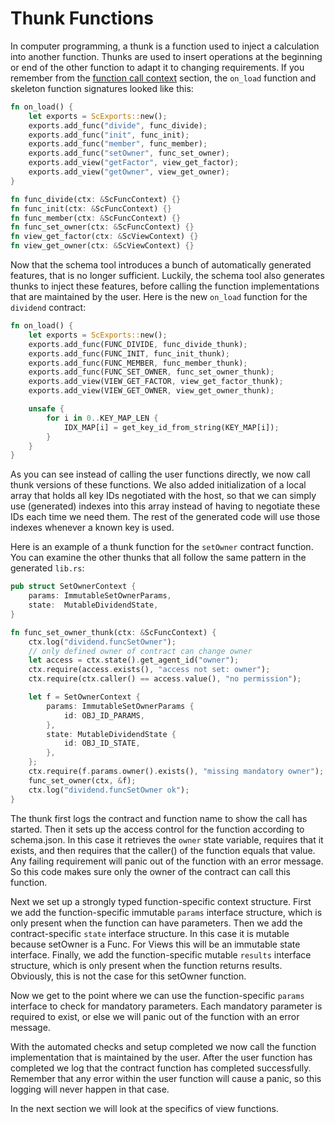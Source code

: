 # Thunk Functions

In computer programming, a thunk is a function used to inject a calculation into another
function. Thunks are used to insert operations at the beginning or end of the other
function to adapt it to changing requirements. If you remember from
the [function call context](context.md) section, the `on_load` function and skeleton 
function signatures looked like this:

```rust
fn on_load() {
    let exports = ScExports::new();
    exports.add_func("divide", func_divide);
    exports.add_func("init", func_init);
    exports.add_func("member", func_member);
    exports.add_func("setOwner", func_set_owner);
    exports.add_view("getFactor", view_get_factor);
    exports.add_view("getOwner", view_get_owner);
}

fn func_divide(ctx: &ScFuncContext) {}
fn func_init(ctx: &ScFuncContext) {}
fn func_member(ctx: &ScFuncContext) {}
fn func_set_owner(ctx: &ScFuncContext) {}
fn view_get_factor(ctx: &ScViewContext) {}
fn view_get_owner(ctx: &ScViewContext) {}
```

Now that the schema tool introduces a bunch of automatically generated features, that 
is no longer sufficient. Luckily, the schema tool also generates thunks 
to inject these features, before calling the function implementations that are 
maintained by the user. Here is the new `on_load` function for the `dividend` contract:

```rust
fn on_load() {
    let exports = ScExports::new();
    exports.add_func(FUNC_DIVIDE, func_divide_thunk);
    exports.add_func(FUNC_INIT, func_init_thunk);
    exports.add_func(FUNC_MEMBER, func_member_thunk);
    exports.add_func(FUNC_SET_OWNER, func_set_owner_thunk);
    exports.add_view(VIEW_GET_FACTOR, view_get_factor_thunk);
    exports.add_view(VIEW_GET_OWNER, view_get_owner_thunk);

    unsafe {
        for i in 0..KEY_MAP_LEN {
            IDX_MAP[i] = get_key_id_from_string(KEY_MAP[i]);
        }
    }
}
```

As you can see instead of calling the user functions directly, we now call thunk 
versions of these functions. We also added initialization of a local array that holds 
all key IDs negotiated with the host, so that we can simply use (generated) indexes 
into this array instead of having to negotiate these IDs each time we need them. The 
rest of the generated code will use those indexes whenever a known key is used.

Here is an example of a thunk function for the `setOwner` contract function. You can 
examine the other thunks that all follow the same pattern in the generated `lib.rs`:

```rust
pub struct SetOwnerContext {
    params: ImmutableSetOwnerParams,
    state:  MutableDividendState,
}

fn func_set_owner_thunk(ctx: &ScFuncContext) {
    ctx.log("dividend.funcSetOwner");
    // only defined owner of contract can change owner
    let access = ctx.state().get_agent_id("owner");
    ctx.require(access.exists(), "access not set: owner");
    ctx.require(ctx.caller() == access.value(), "no permission");

    let f = SetOwnerContext {
        params: ImmutableSetOwnerParams {
            id: OBJ_ID_PARAMS,
        },
        state: MutableDividendState {
            id: OBJ_ID_STATE,
        },
    };
    ctx.require(f.params.owner().exists(), "missing mandatory owner");
    func_set_owner(ctx, &f);
    ctx.log("dividend.funcSetOwner ok");
}
```

The thunk first logs the contract and function name to show the call has started. Then it
sets up the access control for the function according to schema.json. In this case it
retrieves the `owner` state variable, requires that it exists, and then requires that the
caller() of the function equals that value. Any failing requirement will panic out of the
function with an error message. So this code makes sure only the owner of the contract can
call this function.

Next we set up a strongly typed function-specific context structure. First we add the
function-specific immutable `params` interface structure, which is only present when the
function can have parameters. Then we add the contract-specific `state` interface
structure. In this case it is mutable because setOwner is a Func. For Views this will be
an immutable state interface. Finally, we add the function-specific mutable `results`
interface structure, which is only present when the function returns results. Obviously,
this is not the case for this setOwner function.

Now we get to the point where we can use the function-specific `params` interface to check
for mandatory parameters. Each mandatory parameter is required to exist, or else we will
panic out of the function with an error message.

With the automated checks and setup completed we now call the function implementation that
is maintained by the user. After the user function has completed we log that the contract
function has completed successfully. Remember that any error within the user function will
cause a panic, so this logging will never happen in that case.

In the next section we will look at the specifics of view functions.
